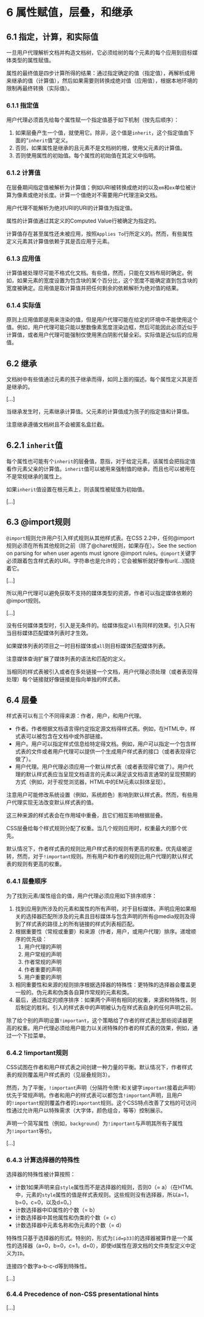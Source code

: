 # 6 属性赋值，层叠，和继承
## 6.1 指定，计算，和实际值
一旦用户代理解析文档并构造文档树，它必须给树的每个元素的每个应用到目标媒体类型的属性赋值。

属性的最终值是四步计算所得的结果：通过指定确定的值（指定值），再解析成用来继承的值（计算值），然后如果需要则转换成绝对值（应用值），根据本地环境的限制再最终转换（实际值）。
### 6.1.1 指定值
用户代理必须首先给每个属性赋一个指定值基于如下机制（按先后顺序）：

1. 如果层叠产生一个值，就使用它。除非，这个值是`inherit`，这个指定值由下面的“`inherit`值”定义。
2. 否则，如果属性是继承的且元素不是文档树的根，使用父元素的计算值。
3. 否则使用属性的初始值。每个属性的初始值在其定义中指明。
### 6.1.2 计算值
在层叠期间指定值被解析为计算值；例如URI被转换成绝对的以及`em`和`ex`单位被计算为像素或绝对长度。计算一个值绝对不需要用户代理渲染文档。

用户代理不能解析为绝对URI的URI的计算值为指定值。

属性的计算值通过其定义的Computed Value行被确定为指定的。

计算值存在甚至属性还未被应用，按照`Applies To`行所定义的。然而，有些属性定义元素其计算值依赖于其是否应用于元素。
### 6.1.3 应用值
计算值被处理尽可能不格式化文档。有些值，然而，只能在文档布局时确定。例如，如果元素的宽度设置为包含块的某个百分比，这个宽度不能确定直到包含块的宽度被确定。应用值是取计算值并把任何剩余的依赖解析为绝对值的结果。
### 6.1.4 实际值
原则上应用值即是用来渲染的值，但是用户代理可能在给定的环境中不能使用这个值。例如，用户代理可能只能以整数像素宽度渲染边框，然后可能因此必须近似于计算值，或者用户代理可能强制仅使用黑白阴影代替全彩。实际值是近似后的应用值。
## 6.2 继承
文档树中有些值通过元素的孩子继承而得，如同上面的描述。每个属性定义其是否是继承的。

[...]

当继承发生时，元素继承计算值。父元素的计算值成为孩子的指定值和计算值。

注意继承遵循文档树且不会被匿名盒拦截。
## 6.2.1 `inherit`值
每个属性也可能有个`inherit`的层叠值，意指，对于给定元素，该属性会把指定值看作元素父亲的计算值。`inherit`值可以被用来强制值的继承，而且也可以被用在不是常规继承的属性上。

如果`inherit`值设置在根元素上，则该属性被赋值为初始值。

[...]
## 6.3 @import规则
`@import`规则允许用户引入样式规则从其他样式表。在CSS 2.2中，任何@import规则必须在所有其他规则之前（除了@charet规则，如果存在）。See the section on parsing for when user agents must ignore @import rules。`@import`关键字必须跟着包含样式表的URI。字符串也是允许的；它会被解析就好像有url(...)围绕着它。

[...]

所以用户代理可以避免获取不支持的媒体类型的资源，作者可以指定媒体依赖的@import规则。

[...]

没有任何媒体类型时，引入是无条件的。给媒体指定`all`有同样的效果。引入只有当目标媒体匹配媒体列表时才生效。

如果媒体列表的项目之一时目标媒体或`all`则目标媒体匹配媒体列表。

注意媒体查询扩展了媒体列表的语法和匹配的定义。

当相同的样式表被引入或者在多处链接一个文档，用户代理必须处理（或者表现得处理）每个链接就好像链接是指向单独的样式表。
## 6.4 层叠
样式表可以有三个不同得来源：作者，用户，和用户代理。

- 作者。作者根据文档语言得约定指定源文档得样式表。例如，在HTML中，样式表可以被包含在文档中或外部链接。
- 用户。用户可以指定样式信息给特定得文档。例如，用户可以指定一个包含样式表的文件或者用户代理可以提供一个生成用户样式表的接口（或者表现得它做了）。
- 用户代理。用户代理必须应用一个默认样式表（或者表现得它做了）。用户代理的默认样式表应当呈现文档语言的元素以满足该文档语言通常的呈现预期的方式（例如，对于视觉浏览器，HTML中的EM元素以斜体呈现）。

注意用户可能修改系统设置（例如，系统颜色）影响到默认样式表。然而，有些用户代理实现无法改变默认样式表的值。

这三种来源的样式表会在作用域中重叠，且它们相互影响根据层叠。

CSS层叠给每个样式规则分配了权重。当几个规则应用时，权重最大的那个优先。

默认情况下，作者样式表的规则比用户样式表的规则有更高的权重。优先级被逆转，然而，对于`!important`规则。所有用户和作者的规则比用户代理的默认样式表的规则有更高的权重。
### 6.4.1 层叠顺序
为了找到元素/属性组合的值，用户代理必须应用如下排序顺序：

1. 找到应用到所涉及的元素和属性的所有声明，对于目标媒体。声明应用如果相关的选择器匹配所涉及的元素且目标媒体与包含声明的所有@media规则及得到了样式表的路径上的所有链接的样式列表相匹配。
2. 根据重要性（常规或重要）和来源（作者，用户，或用户代理）排序。递增顺序的优先级：
   1. 用户代理的声明
   2. 用户常规的声明
   3. 作者常规的声明
   4. 作者重要的声明
   5. 用户重要的声明
3. 相同重要性和来源的规则排序根据选择器的特殊性：更特殊的选择器会覆盖更一般的。伪元素和伪类各自算作常规的元素和类。
4. 最后，通过指定的顺序排序：如果两个声明有相同的权重，来源和特殊性，则后制定的胜利。引入的样式表中的声明被认为在样式表自身的任何声明之前。

除了给个别的声明设置`!important`，这个策略给了作者的样式表比那些阅读器更高的权重。用户代理必须给用户能力以关闭特殊的作者的样式表的效果，例如，通过一个下拉菜单。
### 6.4.2 !important规则
CSS试图在作者和用户样式表之间创建一种力量的平衡。默认情况下，作者样式表的规则覆盖用户样式表的（见层叠规则3）。

然而，为了平衡，`!important`声明（分隔符令牌`!`和关键字`important`接着此声明）优先于常规声明。作者和用户的样式表可以都包含`!important`声明，且用户的`!important`规则覆盖作者的`important`规则。这个CSS特点改善了文档的可访问性通过允许用户以特殊需求（大字体，颜色组合，等等）控制展示。

声明一个简写属性（例如，`background`）为`!important`与声明其所有子属性为`!important`等价。

[...]
### 6.4.3 计算选择器的特殊性
选择器的特殊性被计算按照：

- 计数1如果声明来自`style`属性而不是选择器的规则，否则0（= a）（在HTML中，元素的`style`属性的值是样式表规则。这些规则没有选择器，所以a=1，b=0，c=0，以及d=0。）
- 计数选择器中ID属性的个数（= b）
- 计数选择器中其他属性和伪类的个数（= c）
- 计数选择器中元素名称和伪元素的个数（= d）

特殊性只基于选择器的形式。特别的，形式为`[id=p33]`的选择器被算作是一个属性的选择器（a=0，b=0，c=1，d=0），即使id属性在源文档的文件类型定义中定义为`ID`。

连接四个数字a-b-c-d等到特殊性。

[...]
### 6.4.4 Precedence of non-CSS presentational hints
[...]
